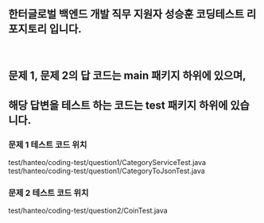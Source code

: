## 한터글로벌 백엔드 개발 직무 지원자 성승훈 코딩테스트 리포지토리 입니다.
<br>

## 문제 1, 문제 2의 답 코드는 main 패키지 하위에 있으며, <br>
## 해당 답변을 테스트 하는 코드는 test 패키지 하위에 있습니다.

### 문제 1 테스트 코드 위치
test/hanteo/coding-test/question1/CategoryServiceTest.java <br>
test/hanteo/coding-test/question1/CategoryToJsonTest.java

### 문제 2 테스트 코드 위치
test/hanteo/coding-test/question2/CoinTest.java

